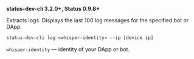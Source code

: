 **status-dev-cli 3.2.0+, Status 0.9.8+**

Extracts logs. 
Displays the last 100 log messages for the specified bot or DApp.

```makefile
status-dev-cli log <whisper-identity> --ip [device ip]
```

`whisper-identity` — identity of your DApp or bot.
